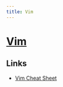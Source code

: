 ```yaml
---
title: Vim
---
```


# [Vim](https://www.vim.org/)

## Links

- [Vim Cheat Sheet ](https://vim.rtorr.com/)
